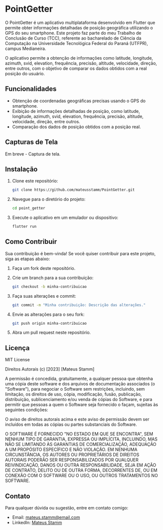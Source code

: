 # PointGetter

O PointGetter é um aplicativo multiplataforma desenvolvido em Flutter que permite obter informações detalhadas de posição geográfica utilizando o GPS do seu smartphone. Este projeto faz parte do meu Trabalho de Conclusão de Curso (TCC), referente ao bacharelado de Ciência da Computação na Universidade Tecnológica Federal do Paraná (UTFPR), campus Medianeira.

O aplicativo permite a obtenção de informações como latitude, longitude, azimuth, svid, elevation, frequência, precisão, altitude, velocidade, direção, entre outros, com o objetivo de comparar os dados obtidos com a real posição do usuário.

## Funcionalidades

- Obtenção de coordenadas geográficas precisas usando o GPS do smartphone.
- Exibição de informações detalhadas de posição, como latitude, longitude, azimuth, svid, elevation, frequência, precisão, altitude, velocidade, direção, entre outros.
- Comparação dos dados de posição obtidos com a posição real.

## Capturas de Tela

Em breve - Captura de tela.

## Instalação

1. Clone este repositório:
   ```bash
   git clone https://github.com/mateusstamm/PointGetter.git

2. Navegue para o diretório do projeto:
   ```bash
   cd point_getter

3. Execute o aplicativo em um emulador ou dispositivo:
   ```bash
   flutter run

## Como Contribuir

Sua contribuição é bem-vinda! Se você quiser contribuir para este projeto, siga as etapas abaixo:

1. Faça um fork deste repositório.

2. Crie um branch para a sua contribuição:
   ```bash
   git checkout -b minha-contribuicao

3. Faça suas alterações e commit:
   ```bash
   git commit -m "Minha contribuição: Descrição das alterações."

4. Envie as alterações para o seu fork:
   ```bash
   git push origin minha-contribuicao

5. Abra um pull request neste repositório.

## Licença

MIT License

Direitos Autorais (c) [2023] [Mateus Stamm]

A permissão é concedida, gratuitamente, a qualquer pessoa que obtenha uma cópia deste software e dos arquivos de documentação associados (o "Software"), para negociar o Software sem restrições, incluindo, sem limitação, os direitos de uso, cópia, modificação, fusão, publicação, distribuição, sublicenciamento e/ou venda de cópias do Software, e para permitir que pessoas a quem o Software seja fornecido o façam, sujeitas às seguintes condições:

O aviso de direitos autorais acima e este aviso de permissão devem ser incluídos em todas as cópias ou partes substanciais do Software.

O SOFTWARE É FORNECIDO "NO ESTADO EM QUE SE ENCONTRA", SEM NENHUM TIPO DE GARANTIA, EXPRESSA OU IMPLÍCITA, INCLUINDO, MAS NÃO SE LIMITANDO ÀS GARANTIAS DE COMERCIALIZAÇÃO, ADEQUAÇÃO A UM PROPÓSITO ESPECÍFICO E NÃO VIOLAÇÃO. EM NENHUMA CIRCUNSTÂNCIA, OS AUTORES OU PROPRIETÁRIOS DE DIREITOS AUTORAIS PODERÃO SER RESPONSABILIZADOS POR QUALQUER REIVINDICAÇÃO, DANOS OU OUTRA RESPONSABILIDADE, SEJA EM AÇÃO DE CONTRATO, DELITO OU DE OUTRA FORMA, DECORRENTES DE, OU EM CONEXÃO COM O SOFTWARE OU O USO, OU OUTROS TRATAMENTOS NO SOFTWARE.

## Contato

Para qualquer dúvida ou sugestão, entre em contato comigo:

- Email: mateus.stamm@email.com
- LinkedIn: [Mateus Stamm](https://www.linkedin.com/in/mateusstamm/)